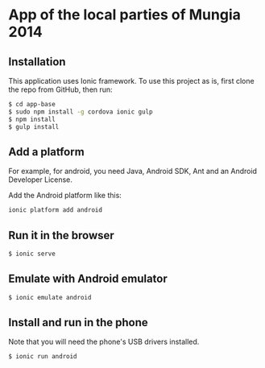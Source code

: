 App of the local parties of Mungia 2014
=====================

## Installation

This application uses Ionic framework. To use this project as is, first clone the repo from GitHub, then run:

```bash
$ cd app-base
$ sudo npm install -g cordova ionic gulp
$ npm install
$ gulp install
```

## Add a platform

For example, for android, you need Java, Android SDK, Ant and an Android Developer License.

Add the Android platform like this:

```bash
ionic platform add android
```

## Run it in the browser

```bash
$ ionic serve
```

## Emulate with Android emulator

```bash
$ ionic emulate android
```

## Install and run in the phone

Note that you will need the phone's USB drivers installed.

```bash
$ ionic run android
```
